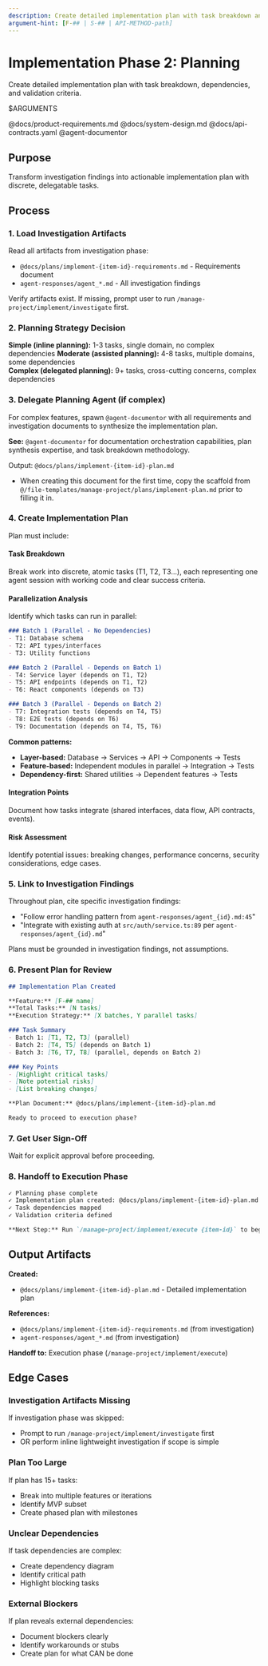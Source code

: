 ```yaml
---
description: Create detailed implementation plan with task breakdown and dependencies
argument-hint: [F-## | S-## | API-METHOD-path]
---
```


# Implementation Phase 2: Planning

Create detailed implementation plan with task breakdown, dependencies, and validation criteria.

$ARGUMENTS

@docs/product-requirements.md
@docs/system-design.md
@docs/api-contracts.yaml
@agent-documentor

## Purpose

Transform investigation findings into actionable implementation plan with discrete, delegatable tasks.

## Process

### 1. Load Investigation Artifacts
Read all artifacts from investigation phase:
- `@docs/plans/implement-{item-id}-requirements.md` - Requirements document
- `agent-responses/agent_*.md` - All investigation findings

Verify artifacts exist. If missing, prompt user to run `/manage-project/implement/investigate` first.

### 2. Planning Strategy Decision
**Simple (inline planning):** 1-3 tasks, single domain, no complex dependencies
**Moderate (assisted planning):** 4-8 tasks, multiple domains, some dependencies  
**Complex (delegated planning):** 9+ tasks, cross-cutting concerns, complex dependencies

### 3. Delegate Planning Agent (if complex)
For complex features, spawn `@agent-documentor` with all requirements and investigation documents to synthesize the implementation plan.

**See:** `@agent-documentor` for documentation orchestration capabilities, plan synthesis expertise, and task breakdown methodology.

Output: `@docs/plans/implement-{item-id}-plan.md`
- When creating this document for the first time, copy the scaffold from `@/file-templates/manage-project/plans/implement-plan.md` prior to filling it in.

### 4. Create Implementation Plan
Plan must include:

#### Task Breakdown
Break work into discrete, atomic tasks (T1, T2, T3...), each representing one agent session with working code and clear success criteria.

#### Parallelization Analysis
Identify which tasks can run in parallel:

```markdown
### Batch 1 (Parallel - No Dependencies)
- T1: Database schema
- T2: API types/interfaces
- T3: Utility functions

### Batch 2 (Parallel - Depends on Batch 1)
- T4: Service layer (depends on T1, T2)
- T5: API endpoints (depends on T1, T2)
- T6: React components (depends on T3)

### Batch 3 (Parallel - Depends on Batch 2)
- T7: Integration tests (depends on T4, T5)
- T8: E2E tests (depends on T6)
- T9: Documentation (depends on T4, T5, T6)
```

**Common patterns:**
- **Layer-based:** Database → Services → API → Components → Tests
- **Feature-based:** Independent modules in parallel → Integration → Tests
- **Dependency-first:** Shared utilities → Dependent features → Tests

#### Integration Points
Document how tasks integrate (shared interfaces, data flow, API contracts, events).

#### Risk Assessment
Identify potential issues: breaking changes, performance concerns, security considerations, edge cases.

### 5. Link to Investigation Findings
Throughout plan, cite specific investigation findings:
- "Follow error handling pattern from `agent-responses/agent_{id}.md:45`"
- "Integrate with existing auth at `src/auth/service.ts:89` per `agent-responses/agent_{id}.md`"

Plans must be grounded in investigation findings, not assumptions.

### 6. Present Plan for Review
```markdown
## Implementation Plan Created

**Feature:** [F-## name]
**Total Tasks:** [N tasks]
**Execution Strategy:** [X batches, Y parallel tasks]

### Task Summary
- Batch 1: [T1, T2, T3] (parallel)
- Batch 2: [T4, T5] (depends on Batch 1)
- Batch 3: [T6, T7, T8] (parallel, depends on Batch 2)

### Key Points
- [Highlight critical tasks]
- [Note potential risks]
- [List breaking changes]

**Plan Document:** @docs/plans/implement-{item-id}-plan.md

Ready to proceed to execution phase?
```

### 7. Get User Sign-Off
Wait for explicit approval before proceeding.

### 8. Handoff to Execution Phase
```markdown
✓ Planning phase complete
✓ Implementation plan created: @docs/plans/implement-{item-id}-plan.md
✓ Task dependencies mapped
✓ Validation criteria defined

**Next Step:** Run `/manage-project/implement/execute {item-id}` to begin implementation.
```

## Output Artifacts

**Created:**
- `@docs/plans/implement-{item-id}-plan.md` - Detailed implementation plan

**References:**
- `@docs/plans/implement-{item-id}-requirements.md` (from investigation)
- `agent-responses/agent_*.md` (from investigation)

**Handoff to:** Execution phase (`/manage-project/implement/execute`)

## Edge Cases

### Investigation Artifacts Missing
If investigation phase was skipped:
- Prompt to run `/manage-project/implement/investigate` first
- OR perform inline lightweight investigation if scope is simple

### Plan Too Large
If plan has 15+ tasks:
- Break into multiple features or iterations
- Identify MVP subset
- Create phased plan with milestones

### Unclear Dependencies
If task dependencies are complex:
- Create dependency diagram
- Identify critical path
- Highlight blocking tasks

### External Blockers
If plan reveals external dependencies:
- Document blockers clearly
- Identify workarounds or stubs
- Create plan for what CAN be done
